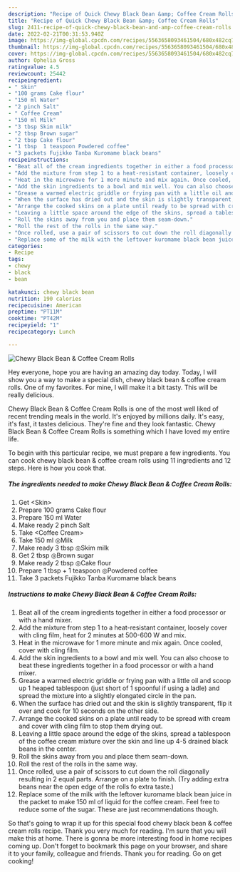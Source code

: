 ```yaml
---
description: "Recipe of Quick Chewy Black Bean &amp; Coffee Cream Rolls"
title: "Recipe of Quick Chewy Black Bean &amp; Coffee Cream Rolls"
slug: 2411-recipe-of-quick-chewy-black-bean-and-amp-coffee-cream-rolls
date: 2022-02-21T00:31:53.940Z
image: https://img-global.cpcdn.com/recipes/5563658093461504/680x482cq70/chewy-black-bean-coffee-cream-rolls-recipe-main-photo.jpg
thumbnail: https://img-global.cpcdn.com/recipes/5563658093461504/680x482cq70/chewy-black-bean-coffee-cream-rolls-recipe-main-photo.jpg
cover: https://img-global.cpcdn.com/recipes/5563658093461504/680x482cq70/chewy-black-bean-coffee-cream-rolls-recipe-main-photo.jpg
author: Ophelia Gross
ratingvalue: 4.5
reviewcount: 25442
recipeingredient:
- " Skin"
- "100 grams Cake flour"
- "150 ml Water"
- "2 pinch Salt"
- " Coffee Cream"
- "150 ml Milk"
- "3 tbsp Skim milk"
- "2 tbsp Brown sugar"
- "2 tbsp Cake flour"
- "1 tbsp  1 teaspoon Powdered coffee"
- "3 packets Fujikko Tanba Kuromame black beans"
recipeinstructions:
- "Beat all of the cream ingredients together in either a food processor or with a hand mixer."
- "Add the mixture from step 1 to a heat-resistant container, loosely cover with cling film, heat for 2 minutes at 500-600 W and mix."
- "Heat in the microwave for 1 more minute and mix again. Once cooled, cover with cling film."
- "Add the skin ingredients to a bowl and mix well. You can also choose to beat these ingredients together in a food processor or with a hand mixer."
- "Grease a warmed electric griddle or frying pan with a little oil and scoop up 1 heaped tablespoon (just short of 1 spoonful if using a ladle) and spread the mixture into a slightly elongated circle in the pan."
- "When the surface has dried out and the skin is slightly transparent, flip it over and cook for 10 seconds on the other side."
- "Arrange the cooked skins on a plate until ready to be spread with cream and cover with cling film to stop them drying out."
- "Leaving a little space around the edge of the skins, spread a tablespoon of the coffee cream mixture over the skin and line up 4-5 drained black beans in the center."
- "Roll the skins away from you and place them seam-down."
- "Roll the rest of the rolls in the same way."
- "Once rolled, use a pair of scissors to cut down the roll diagonally resulting in 2 equal parts. Arrange on a plate to finish. (Try adding extra beans near the open edge of the rolls fo extra taste.)"
- "Replace some of the milk with the leftover kuromame black bean juice in the packet to make 150 ml of liquid for the coffee cream. Feel free to reduce some of the sugar. These are just recommendations though."
categories:
- Recipe
tags:
- chewy
- black
- bean

katakunci: chewy black bean 
nutrition: 190 calories
recipecuisine: American
preptime: "PT11M"
cooktime: "PT42M"
recipeyield: "1"
recipecategory: Lunch

---
```



![Chewy Black Bean & Coffee Cream Rolls](https://img-global.cpcdn.com/recipes/5563658093461504/680x482cq70/chewy-black-bean-coffee-cream-rolls-recipe-main-photo.jpg)

Hey everyone, hope you are having an amazing day today. Today, I will show you a way to make a special dish, chewy black bean & coffee cream rolls. One of my favorites. For mine, I will make it a bit tasty. This will be really delicious.

Chewy Black Bean & Coffee Cream Rolls is one of the most well liked of recent trending meals in the world. It's enjoyed by millions daily. It's easy, it's fast, it tastes delicious. They're fine and they look fantastic. Chewy Black Bean & Coffee Cream Rolls is something which I have loved my entire life.




To begin with this particular recipe, we must prepare a few ingredients. You can cook chewy black bean & coffee cream rolls using 11 ingredients and 12 steps. Here is how you cook that.

<!--inarticleads1-->

##### The ingredients needed to make Chewy Black Bean & Coffee Cream Rolls:

1. Get  &lt;Skin>
1. Prepare 100 grams Cake flour
1. Prepare 150 ml Water
1. Make ready 2 pinch Salt
1. Take  &lt;Coffee Cream>
1. Take 150 ml ◎Milk
1. Make ready 3 tbsp ◎Skim milk
1. Get 2 tbsp ◎Brown sugar
1. Make ready 2 tbsp ◎Cake flour
1. Prepare 1 tbsp + 1 teaspoon ◎Powdered coffee
1. Take 3 packets Fujikko Tanba Kuromame black beans




<!--inarticleads2-->

##### Instructions to make Chewy Black Bean & Coffee Cream Rolls:

1. Beat all of the cream ingredients together in either a food processor or with a hand mixer.
1. Add the mixture from step 1 to a heat-resistant container, loosely cover with cling film, heat for 2 minutes at 500-600 W and mix.
1. Heat in the microwave for 1 more minute and mix again. Once cooled, cover with cling film.
1. Add the skin ingredients to a bowl and mix well. You can also choose to beat these ingredients together in a food processor or with a hand mixer.
1. Grease a warmed electric griddle or frying pan with a little oil and scoop up 1 heaped tablespoon (just short of 1 spoonful if using a ladle) and spread the mixture into a slightly elongated circle in the pan.
1. When the surface has dried out and the skin is slightly transparent, flip it over and cook for 10 seconds on the other side.
1. Arrange the cooked skins on a plate until ready to be spread with cream and cover with cling film to stop them drying out.
1. Leaving a little space around the edge of the skins, spread a tablespoon of the coffee cream mixture over the skin and line up 4-5 drained black beans in the center.
1. Roll the skins away from you and place them seam-down.
1. Roll the rest of the rolls in the same way.
1. Once rolled, use a pair of scissors to cut down the roll diagonally resulting in 2 equal parts. Arrange on a plate to finish. (Try adding extra beans near the open edge of the rolls fo extra taste.)
1. Replace some of the milk with the leftover kuromame black bean juice in the packet to make 150 ml of liquid for the coffee cream. Feel free to reduce some of the sugar. These are just recommendations though.




So that's going to wrap it up for this special food chewy black bean & coffee cream rolls recipe. Thank you very much for reading. I'm sure that you will make this at home. There is gonna be more interesting food in home recipes coming up. Don't forget to bookmark this page on your browser, and share it to your family, colleague and friends. Thank you for reading. Go on get cooking!
